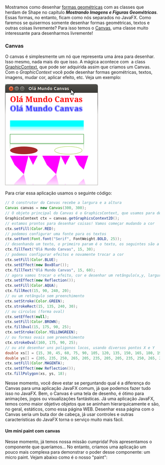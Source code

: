 Mostramos como desenhar [formas geométricas](http://aprendendo-javafx.blogspot.com/2012/07/imagens-e-graficos.html)  com as classes que herdam de Shape no capítulo _**Mostrando Imagens e Figuras Geométricas**_. Essas formas, no entanto, ficam como nós separados no JavaFX. Como faremos se quisermos somente desenhar formas geométricas, textos e outras coisas livremente? Para isso temos o [Canvas](http://docs.oracle.com/javase/8/javafx/api/javafx/scene/canvas/Canvas.html), uma classe muito interessante para desenharmos livremente!

###  Canvas

 O canvas é simplesmente um nó que representa uma área para desenhar. Isso mesmo, nada mais do que isso. A mágica acontece com  a class [GraphicContext](http://docs.oracle.com/javase/8/javafx/api/javafx/scene/canvas/GraphicsContext.html), que pode ser adquirida assim que criamos um Canvas. Com o _GraphicContext_ você pode desenhar formas geométricas, textos, imagens, mudar cor, aplicar efeito, etc. Veja um exemplo:

![](/imagens/telas/canvas.png)

Para criar essa aplicação usamos o seguinte código:

```java
// O construtor do Canvas recebe a largura e a altura
Canvas canvas = new Canvas(300, 300);
// O objeto principal do Canvas é o GraphicsContext, que usamos para desenhar
GraphicsContext ctx = canvas.getGraphicsContext2D();
// estamos prontos para desenhar coisas! Vamos começar mudando a cor
ctx.setFill(Color.RED);
// podemos configurar uma fonte para os textos
ctx.setFont(Font.font("Serif", FontWeight.BOLD, 25));
// desenhando um texto, o primeiro param é o texto, os seguintes são a pos X e Y
ctx.fillText("Olá Mundo Canvas", 15, 30);
// podemos configurar efeitos e novamente trocar a cor
ctx.setFill(Color.BLUE);
ctx.setEffect(new BoxBlur());
ctx.fillText("Olá Mundo Canvas", 15, 60);
// agora vamos trocar o efeito, cor e desenhar um retângulo(x,y, largura, altura)
ctx.setEffect(new Reflection());
ctx.setFill(Color.AQUA);
ctx.fillRect(15, 90, 240, 20);
// ou um retângulo sem preenchimento
ctx.setStroke(Color.GREEN);
ctx.strokeRect(15, 135, 240, 30);
// ou circulos (forma oval)
ctx.setEffect(null);
ctx.setFill(Color.BROWN);
ctx.fillOval(15, 175, 90, 25);
ctx.setStroke(Color.YELLOWGREEN);
// ou formas ovais sem preenchimento
ctx.strokeOval(160, 175, 90, 25);
// ou até desenhar uns poligonos locos, usando diversos pontos X e Y
double xs[] = {15, 30, 45, 60, 75, 90, 105, 120, 135, 150, 165, 180, 195, 210, 225, 240, 255, 270};
double ys[] = {205, 235, 250, 265, 205, 235, 205, 205, 235, 250, 265, 205, 235, 205, 205, 235, 250, 205};
ctx.setFill(Color.MAGENTA);
ctx.setEffect(new Reflection());
ctx.fillPolygon(xs, ys, 18);
```

Nesse momento, você deve estar se perguntando qual é a diferença do Canvas para uma aplicação JavaFX comum, já que podemos fazer tudo isso no JavaFX. Bem, o Canvas é uma tela de desenho, é ótimo para animações, jogos ou visualizações fantásticas. Já uma aplicação JavaFX, temos como maior objetivo objetos que se aninham hierarquicamente e são, no geral, estáticos, como essa página WEB. Desenhar essa página com o Canvas seria um buta dor de cabeça, já usar controles e outras características do JavaFX torna o serviço muito mais fácil.

####  Um mini paint com canvas

 Nesse momento, já temos nossa missão cumprida! Pois apresentamos o componente que queríamos... No entanto, criamos uma aplicação um pouco mais complexa para demonstrar o poder desse componente: um micro paint. Vejam abaixo como é o nosso "paint":










